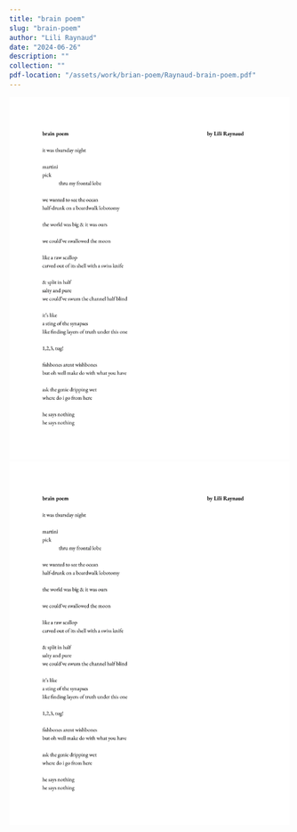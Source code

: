 ```yaml
---
title: "brain poem"
slug: "brain-poem"
author: "Lili Raynaud"
date: "2024-06-26"
description: ""
collection: ""
pdf-location: "/assets/work/brian-poem/Raynaud-brain-poem.pdf"
---
```


<img src="/assets/work/brain-poem/Raynaud-brain-poem-1.webp" class="vertical-image">
<img src="/assets/work/brain-poem/Raynaud-brain-poem-1.webp" class="vertical-image">
